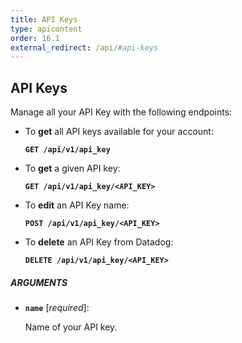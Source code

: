 ```yaml
---
title: API Keys
type: apicontent
order: 16.1
external_redirect: /api/#api-keys
---
```


## API Keys

Manage all your API Key with the following endpoints:

* To **get** all API keys available for your account:

    **`GET /api/v1/api_key`**

* To **get** a given API key:

    **`GET /api/v1/api_key/<API_KEY>`**

* To **edit** an API Key name:

    **`POST /api/v1/api_key/<API_KEY>`**

* To **delete** an API Key from Datadog:

    **`DELETE /api/v1/api_key/<API_KEY>`**

##### ARGUMENTS

* **`name`** [*required*]:

    Name of your API key.
